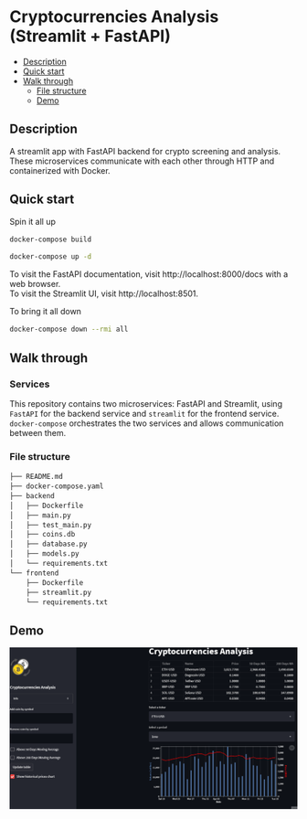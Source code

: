 # Cryptocurrencies Analysis (Streamlit + FastAPI)

-   [Description](#description)
-   [Quick start](#quick-start)
-   [Walk through](#walk-through)
    -   [File structure](#file-structure)
    -   [Demo](#Demo)
        
## Description

A streamlit app with FastAPI backend for crypto screening and analysis.
These microservices communicate with each other through HTTP and containerized with Docker.

## Quick start

Spin it all up

```sh
docker-compose build
```

```sh
docker-compose up -d
```

To visit the FastAPI documentation, visit http://localhost:8000/docs with a web browser.  
To visit the Streamlit UI, visit http://localhost:8501.

To bring it all down

```sh
docker-compose down --rmi all 
```

## Walk through

### Services

This repository contains two microservices: FastAPI and Streamlit, using `FastAPI` for the backend service and `streamlit` for the frontend service. 
`docker-compose` orchestrates the two services and allows communication between them.

### File structure

```sh
├── README.md
├── docker-compose.yaml
├── backend
│   ├── Dockerfile
│   ├── main.py
│   ├── test_main.py
│   ├── coins.db
│   ├── database.py
│   ├── models.py
│   └── requirements.txt
└── frontend
    ├── Dockerfile
    ├── streamlit.py
    └── requirements.txt
```

## Demo

![](Demo.gif)
